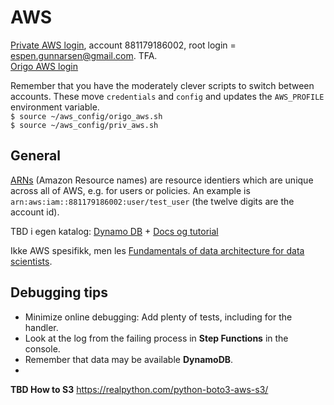 # AWS
[Private AWS login](https://espenpersonal.signin.aws.amazon.com/console), account 881179186002, root login = espen.gunnarsen@gmail.com. TFA.  
[Origo AWS login](https://login.oslo.kommune.no/auth/realms/AD/protocol/saml/clients/amazon-aws)  

Remember that you have the moderately clever scripts to switch between accounts. These move `credentials` and `config` and updates  the `AWS_PROFILE` environment variable.   
`$ source ~/aws_config/origo_aws.sh`  
`$ source ~/aws_config/priv_aws.sh`  

## General
[ARNs](https://docs.aws.amazon.com/general/latest/gr/aws-arns-and-namespaces.html) (Amazon Resource names) are resource identiers which are unique across all of  AWS, e.g. for users or policies. An example is `arn:aws:iam::881179186002:user/test_user` (the twelve digits are the account id).  

TBD i egen katalog: [Dynamo DB](https://link.medium.com/TmLpxi2h2cb) + [Docs og tutorial](https://boto3.amazonaws.com/v1/documentation/api/latest/guide/dynamodb.html)   

Ikke AWS spesifikk, men les [Fundamentals of data architecture for data scientists](https://towardsdatascience.com/fundamentals-of-data-architecture-to-help-data-scientists-understand-architectural-diagrams-better-7bd26de41c66).  

## Debugging tips
* Minimize online debugging: Add plenty of tests, including for the handler.
* Look at the log from the failing process in **Step Functions** in the console.
* Remember that data may be available **DynamoDB**.
* 


**TBD How to S3**
https://realpython.com/python-boto3-aws-s3/
